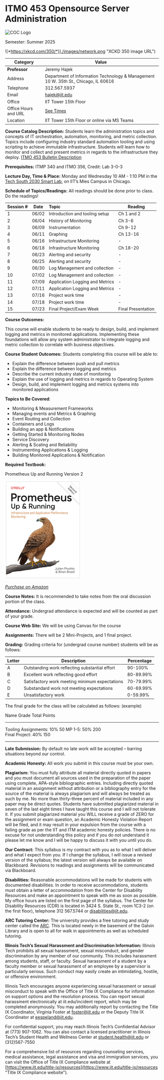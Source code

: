 # ITMO 453 Opensource Server Administration

![](./images/CoC_horiz_lockup_2019.jpg "COC Logo")

Semester: Summer 2025

![*https://xkcd.com/350/*](./images/network.png "XCKD 350 image URL")

| Category | Value |
| --------- | ------------ |
 **Professor** | Jeremy Hajek
 Address | Department of Information Technology & Management 10 W. 35th St., Chicago, IL 60616
 Telephone | 312.567.5937
 Email | hajek@iit.edu
 Office | IIT Tower 15th Floor
 Office Hours and URL | [See Times](https://outlook.office.com/bookwithme/user/c0947acc2b7040bbab5c8c289e3d4a83@iit.edu?anonymous&ep=plink "webpage for availability")
 Location | IIT Tower 15th Floor or online via MS Teams

**Course Catalog Description:** Students learn the administration topics and concepts of IT orchestration, automation, monitoring, and metric collection. Topics include configuring industry standard automation tooling and using scripting to achieve immutable infrastructure. Students will learn how to monitor and collect and present metrics in regards to the infrastructure they deploy. [ITMO 453 Bulletin Description](http://bulletin.iit.edu/courses/itmo/ "ITMO 453 Bulletin Description")

**Prerequisites:** ITMP 340 and ITMO 356, Credit: Lab 3-0-3

**Lecture Day, Time & Place:** Monday and Wednesday 10 AM - 1:10 PM in the [Tech South 2030 Smart Lab](https://www.iit.edu/about/campus-information/mies-campus/mies-campus-map "IIT Campus Map URL"), on IIT’s Mies Campus in Chicago.

**Schedule of Topics/Readings:** All readings should be done prior to class. Do the readings!  

Session # | Date | Topic | Reading |
----------|------|:------|----------
1 | 06/02 | Introduction and tooling setup | Ch 1 and 2
2 | 06/04 | History of Monitoring | Ch 3-6
3 | 06/09 | Instrumentation | Ch 9-12
4 | 06/11 | Graphing | Ch 13-16
5 | 06/16 | Infrastructure Monitoring  | -
6 | 06/18 | Infrastructure Monitoring  | Ch 18-20 
7 | 06/23 | Alerting and security | -
8 | 06/25 | Alerting and security | -
9 | 06/30 | Log Management and collection | -
10| 07/02 | Log Management and collection | -
11| 07/09 | Application Logging and Metrics | -
12| 07/11 | Application Logging and Metrics | -
13| 07/16 | Project work time | -
14| 07/18 | Project work time | -
15| 07/23 | Final Project/Exam Week | Final Presentation

**Course Outcomes:**

This course will enable students to be ready to design, build, and implement logging and metrics in monitored applications. Implementing these foundations will allow any system administrator to integrate logging and metric collection to correlate with business objectives.

**Course Student Outcomes:** Students completing this course will be able to:

* Explain the difference between push and pull metrics
* Explain the difference between logging and metrics
* Describe the current industry state of monitoring 
* Explain the use of logging and metrics in regards to Operating System
* Design, build, and implement logging and metrics systems into monitored applications

**Topics to Be Covered**:

* Monitoring & Measurement Frameworks
* Managing events and Metrics & Graphing
* Event Routing and Collection
* Containers and Logs
* Building an app & Notifications
* Getting Started & Monitoring Nodes
* Service Discovery
* Alerting & Scaling and Reliability
* Instrumenting Applications & Logging
* Building Monitored Applications & Notification

**Required Textbook:**

Prometheus Up and Running Version 2

![*Prometheus Up and Running Version 2](./images/prometheus-up-and-run.png "Image of textbook")

[*Purchase on Amazon*](https://www.amazon.com/_/dp/1098131142?smid=ATVPDKIKX0DER&_encoding=UTF8&tag=oreilly20-20 "link to purchase textbook")

**Course Notes:**  It is recommended to take notes from the oral discussion portion of the class.

**Attendance:** Undergrad attendance is expected and will be counted as part of your grade.  

**Course Web Site:** We will be using Canvas for the course

**Assignments:**  There will be 2 Mini-Projects, and 1 final project.

**Grading:** Grading criteria for (undergrad course number) students will be as follows:

Letter | Description | Percentage
-------|-------------|------------
A | Outstanding work reflecting substantial effort | 90-100%
B | Excellent work reflecting good effort | 80-89.99%
C | Satisfactory work meeting minimum expectations | 70-79.99%
D | Substandard work not meeting expectations | 60-69.99%
E | Unsatisfactory work | 0-59.99%

The final grade for the class will be calculated as follows: (example)

   Name                  Grade    Total Points
----------------------- ------- ----------------
   Tooling Assignments:   10%         50
                MP 1-5:   50%        200                 
         Final Project:   40%        150              
                    
----------------------- ------- ----------------

**Late Submission:**  By default no late work will be accepted – barring situations beyond our control.

**Academic Honesty:**  All work you submit in this course must be your own.

**Plagiarism:** You must fully attribute all material directly quoted in papers and you must document all sources used in the preparation of the paper using complete, APA-style bibliographic entries. Including directly quoted material in an assignment without attribution or a bibliography entry for the source of the material is always plagiarism and will always be treated as such by me. No more than thirty-three percent of material included in any paper may be direct quotes. Students have submitted plagiarized material in seven of the last eight times I have taught this course and I will not tolerate it. If you submit plagiarized material you WILL receive a grade of ZERO for the assignment or exam question, an Academic Honesty Violation Report will be filed, and it may result in your expulsion from the course with a failing grade as per the IIT and ITM academic honesty policies. There is no excuse for not understanding this policy and if you do not understand it please let me know and I will be happy to discuss it with you until you do.

**Our Contract:** This syllabus is my contract with you as to what I will deliver and what I expect from you. If I change the syllabus, I will issue a revised version of the syllabus; the latest version will always be available on Blackboard. Revisions to readings and assignments will be communicated via Blackboard.

**Disabilities:** Reasonable accommodations will be made for students with documented disabilities.  In order to receive accommodations, students must obtain a letter of accommodation from the Center for Disability Resources and make an appointment to speak with me as soon as possible.  My office hours are listed on the first page of the syllabus. The Center for Disability Resources (CDR) is located in 3424 S. State St., room 1C3-2 (on the first floor), telephone 312 567.5744 or disabilities@iit.edu.

**ARC Tutoring Center:** The university provides a free tutoring and study center called the [ARC](https://www.iit.edu/arc "IIT Resource Center URL").  This is located newly in the basement of the Galvin Library and is open to all for walk in appointments as well as scheduled tutoring.

**Illinois Tech’s Sexual Harassment and Discrimination Information:** Illinois Tech prohibits all sexual harassment, sexual misconduct, and gender discrimination by any member of our community. This includes harassment among students, staff, or faculty. Sexual harassment of a student by a faculty member or sexual harassment of an employee by a supervisor is particularly serious. Such conduct may easily create an intimidating, hostile, or offensive environment.

Illinois Tech encourages anyone experiencing sexual harassment or sexual misconduct to speak with the Office of Title IX Compliance for information on support options and the resolution process. You can report sexual harassment electronically at iit.edu/incident report, which may be completed anonymously. You may additionally report by contacting the Title IX Coordinator, Virginia Foster at foster@iit.edu or the Deputy Title IX Coordinator at eespeland@iit.edu.

For confidential support, you may reach Illinois Tech’s Confidential Advisor at (773) 907-1062. You can also contact a licensed practitioner in Illinois Tech’s Student Health and Wellness Center at student.health@iit.edu or (312)567-7550

For a comprehensive list of resources regarding counseling services, medical assistance, legal assistance and visa and immigration services, you can visit the Office of Title IX Compliance website at [https://www.iit.edu/title-ix/resources](https://www.iit.edu/title-ix/resources "Title IX Compliance website").
